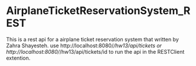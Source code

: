 # AirplaneTicketReservationSystem_REST
This is a rest api for a airplane ticket reservation system that written by Zahra Shayesteh.
use http://localhost:8080/*/hw13/api/tickets or http://localhost:8080/*/hw13/api/tickets/id to run the api in the RESTClient extention.
